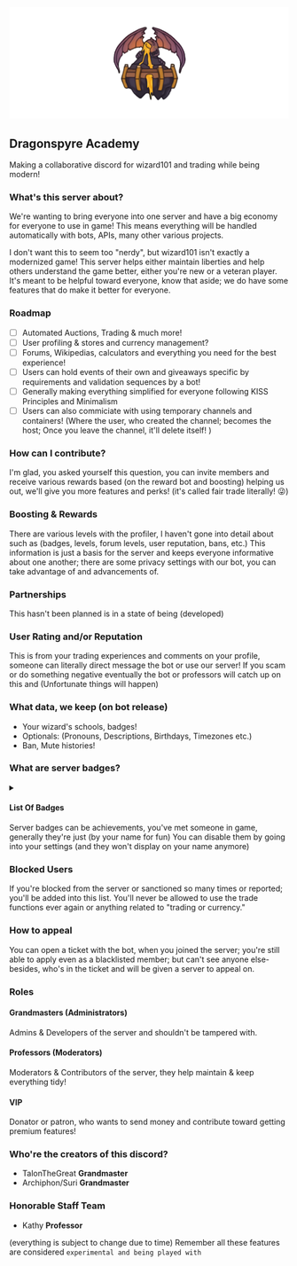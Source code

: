 ![](git_banner.png)
## Dragonspyre Academy
Making a collaborative discord for wizard101 and trading while being modern!

### What's this server about?
We're wanting to bring everyone into one server and have a big economy for everyone to use in game!
This means everything will be handled automatically with bots, APIs, many other various projects.

I don't want this to seem too "nerdy", but wizard101 isn't exactly a modernized game!
This server helps either maintain liberties and help others understand the game better, either you're new or a veteran player.
It's meant to be helpful toward everyone, know that aside; we do have some features that do make it better for everyone.

### Roadmap
- [ ] Automated Auctions, Trading & much more!
- [ ] User profiling & stores and currency management?
- [ ] Forums, Wikipedias, calculators and everything you need for the best experience!
- [ ] Users can hold events of their own and giveaways specific by requirements and validation sequences by a bot!
- [ ] Generally making everything simplified for everyone following KISS Principles and Minimalism
- [ ] Users can also commiciate with using temporary channels and containers! (Where the user, who created the channel; becomes the host; 
  Once you leave the channel, it'll delete itself!
)

### How can I contribute?
I'm glad, you asked yourself this question, you can invite members and receive various rewards based (on the reward bot and boosting)
helping us out, we'll give you more features and perks! (it's called fair trade literally! 😜)

### Boosting & Rewards
There are various levels with the profiler, I haven't gone into detail about such as (badges, levels, forum levels, user reputation, bans, etc.)
This information is just a basis for the server and keeps everyone informative about one another; there are some privacy settings with our bot,
you can take advantage of and advancements of.

### Partnerships
This hasn't been planned is in a state of being (developed)

### User Rating and/or Reputation
This is from your trading experiences and comments on your profile, someone can literally direct message the bot or use our server!
If you scam or do something negative eventually the bot or professors will catch up on this and (Unfortunate things will happen)

### What data, we keep (on bot release)
- Your wizard's schools, badges!
- Optionals: (Pronouns, Descriptions, Birthdays, Timezones etc.)
- Ban, Mute histories!

### What are server badges?
<details><summary><h4>List Of Badges</h4></summary>
  <h4>Achievable</h4>
  <ul>[🐲] Your part of the server's staff team!</ul>
  <ul>[🐾⛓] You're someone's bdsm pet!</ul>
  <ul>[🌟#] Excellent reputation and trading reputation!</ul>
  <ul>[🎩] Contributed toward the dragonspyre bot!</ul>
  <ul>[🔞] Your a naughty individual!</ul>
  <ul>[🍝] Your either a cutesy anime girl or your not?</ul>
  <ul>[💞] You got a really tight community bond!</ul>
  <ul>[🔮] You've boosted the server at least (once or twice)</ul>
  <ul>[🌟] You're favorited and trusted!</ul>
  <h4>Events Only</h4>
  <ul>[❄️] Your stitch is unique and should be considered cool!</ul>
  <ul>[🎄] Christmas event!</ul>
  <ul>[👑] Member Of The Month, Good reputation & active and friendly!</ul>
  <ul>[🎉] Happy Birthday!</ul>
  <ul>[🎨] Artist Contest Winner</ul>
  <ul>[🤺] Duelist Contest Winner!</ul>
  <ul>[🔪] You have either meet or be around the developers of dragonspyre!</ul>
  <ul>[🪄] TBA</ul>
</details>
Server badges can be achievements, you've met someone in game, generally they're just (by your name for fun)
You can disable them by going into your settings (and they won't display on your name anymore)

### Blocked Users
If you're blocked from the server or sanctioned so many times or reported; you'll be added into this list.
You'll never be allowed to use the trade functions ever again or anything related to "trading or currency."

### How to appeal
You can open a ticket with the bot, when you joined the server; you're still able to apply even as a blacklisted member; but can't see anyone else-
besides, who's in the ticket and will be given a server to appeal on.

### Roles
#### Grandmasters (Administrators)
Admins & Developers of the server and shouldn't be tampered with.
#### Professors (Moderators)
Moderators & Contributors of the server, they help maintain & keep everything tidy!
#### VIP
Donator or patron, who wants to send money and contribute toward getting premium features!

### Who're the creators of this discord?
- TalonTheGreat **Grandmaster**
- Archiphon/Suri **Grandmaster**

### Honorable Staff Team
- Kathy **Professor**

(everything is subject to change due to time)
Remember all these features are considered `experimental and being played with`
